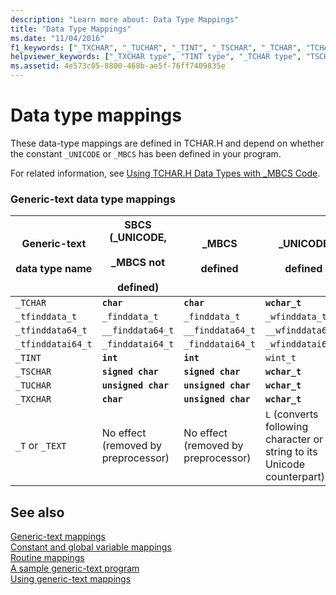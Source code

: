 ```yaml
---
description: "Learn more about: Data Type Mappings"
title: "Data Type Mappings"
ms.date: "11/04/2016"
f1_keywords: ["_TXCHAR", "_TUCHAR", "_TINT", "_TSCHAR", "_TCHAR", "TCHAR::H", "TCHAR", "_T", "_TEXT"]
helpviewer_keywords: ["_TXCHAR type", "TINT type", "_TCHAR type", "TSCHAR type", "TEXT type", "TCHAR type", "TCHAR.H data types, mappings defined in", "generic-text data types", "_TINT type", "TUCHAR type", "TXCHAR type", "_TSCHAR type", "T type", "_TUCHAR type", "_TEXT type", "_T type"]
ms.assetid: 4e573c05-8800-468b-ae5f-76ff7409835e
---
```

# Data type mappings

These data-type mappings are defined in TCHAR.H and depend on whether the constant `_UNICODE` or `_MBCS` has been defined in your program.

For related information, see [Using TCHAR.H Data Types with _MBCS Code](../text/using-tchar-h-data-types-with-mbcs-code.md).

### Generic-text data type mappings

| Generic-text<br /><br /> data type name | SBCS (_UNICODE,<br /><br /> _MBCS not<br /><br /> defined) | _MBCS<br /><br /> defined | _UNICODE<br /><br /> defined |
|---|---|---|---|
| `_TCHAR` | **`char`** | **`char`** | **`wchar_t`** |
| `_tfinddata_t` | `_finddata_t` | `_finddata_t` | `_wfinddata_t` |
| `_tfinddata64_t` | `__finddata64_t` | `__finddata64_t` | `__wfinddata64_t` |
| `_tfinddatai64_t` | `_finddatai64_t` | `_finddatai64_t` | `_wfinddatai64_t` |
| `_TINT` | **`int`** | **`int`** | `wint_t` |
| `_TSCHAR` | **`signed char`** | **`signed char`** | **`wchar_t`** |
| `_TUCHAR` | **`unsigned char`** | **`unsigned char`** | **`wchar_t`** |
| `_TXCHAR` | **`char`** | **`unsigned char`** | **`wchar_t`** |
| `_T` or `_TEXT` | No effect (removed by preprocessor) | No effect (removed by preprocessor) | `L` (converts following character or string to its Unicode counterpart) |

## See also

[Generic-text mappings](./generic-text-mappings.md)\
[Constant and global variable mappings](./constant-and-global-variable-mappings.md)\
[Routine mappings](./routine-mappings.md)\
[A sample generic-text program](./a-sample-generic-text-program.md)\
[Using generic-text mappings](./using-generic-text-mappings.md)
